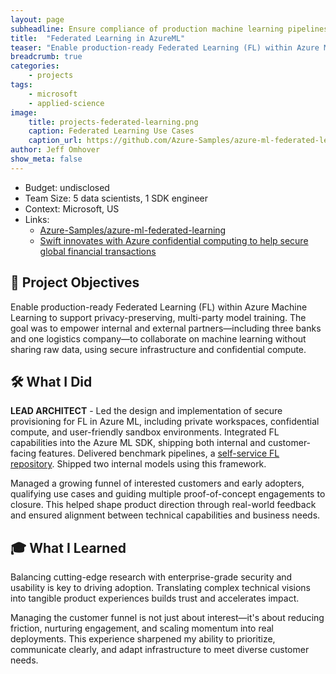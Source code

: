 ```yaml
---
layout: page
subheadline: Ensure compliance of production machine learning pipelines
title:  "Federated Learning in AzureML"
teaser: "Enable production-ready Federated Learning (FL) within Azure Machine Learning to support privacy-preserving, multi-party model training. The goal was to empower internal and external partners—including three banks and one logistics company—to collaborate on machine learning without sharing raw data, using secure infrastructure and confidential compute."
breadcrumb: true
categories:
    - projects
tags:
    - microsoft
    - applied-science
image:
    title: projects-federated-learning.png
    caption: Federated Learning Use Cases
    caption_url: https://github.com/Azure-Samples/azure-ml-federated-learning
author: Jeff Omhover
show_meta: false
---
```


- Budget: undisclosed
- Team Size: 5 data scientists, 1 SDK engineer
- Context: Microsoft, US
- Links:
  - [Azure-Samples/azure-ml-federated-learning](https://github.com/Azure-Samples/azure-ml-federated-learning)  
  - [Swift innovates with Azure confidential computing to help secure global financial transactions](https://www.microsoft.com/en/customers/story/1637929534319366070-swift-banking-capital-markets-azure-machine-learning)  

## 🚀 Project Objectives

Enable production-ready Federated Learning (FL) within Azure Machine Learning to support privacy-preserving, multi-party model training. The goal was to empower internal and external partners—including three banks and one logistics company—to collaborate on machine learning without sharing raw data, using secure infrastructure and confidential compute.

## 🛠️ What I Did

**LEAD ARCHITECT** - Led the design and implementation of secure provisioning for FL in Azure ML, including private workspaces, confidential compute, and user-friendly sandbox environments. Integrated FL capabilities into the Azure ML SDK, shipping both internal and customer-facing features. Delivered benchmark pipelines, a [self-service FL repository](https://github.com/Azure-Samples/azure-ml-federated-learning). Shipped two internal models using this framework.

Managed a growing funnel of interested customers and early adopters, qualifying use cases and guiding multiple proof-of-concept engagements to closure. This helped shape product direction through real-world feedback and ensured alignment between technical capabilities and business needs.

## 🎓 What I Learned

Balancing cutting-edge research with enterprise-grade security and usability is key to driving adoption. Translating complex technical visions into tangible product experiences builds trust and accelerates impact.

Managing the customer funnel is not just about interest—it's about reducing friction, nurturing engagement, and scaling momentum into real deployments. This experience sharpened my ability to prioritize, communicate clearly, and adapt infrastructure to meet diverse customer needs.
